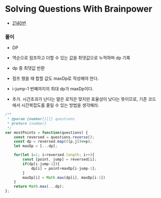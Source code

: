 # Solving Questions With Brainpower
 - [2140번](https://leetcode.com/problems/solving-questions-with-brainpower/)


### 풀이
  - DP
  - 역순으로 점프하고 더할 수 있는 값을 최댓값으로 누적하며 dp 기록
  - dp 중 최댓값 반환
  - 점프 했을 때 합할 값도 maxDp로 작성해야 한다.
  - i-jump-1 번째까지의 최대 dp가 maxDp이다.

  - 추가. 시간초과가 난다는 말은 로직은 맞지만 효율성이 낮다는 뜻이므로, 기존 코드에서 시간복잡도를 줄일 수 있는 방법을 생각해라.

  ```javascript
  /**
   * @param {number[][]} questions
   * @return {number}
   */
  var mostPoints = function(questions) {
      const reversed = questions.reverse();
      const dp = reversed.map(([p,j])=>p);
      let maxDp = [...dp];

      for(let i=1; i<reversed.length; i++){
          const [point, jump] = reversed[i];
          if(dp[i-jump-1]){
              dp[i] = point+maxDp[i-jump-1];
          }
          maxDp[i] = Math.max(dp[i], maxDp[i-1])
      }
      return Math.max(...dp);
  };
  ```